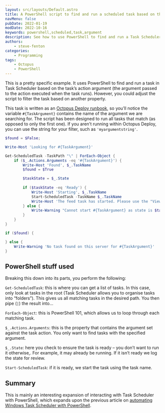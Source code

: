 ```yaml
---
layout: src/layouts/Default.astro
title: A PowerShell script to find and run a scheduled task based on the task argument
navMenu: false
pubDate: 2022-01-19
modDate: 2022-10-16
keywords: powershell,scheduled,task,argument
description: See how to use PowerShell to find and run a Task Scheduler task based on the task argument.
authors:
    - steve-fenton
categories:
    - Programming
tags:
    - Octopus
    - PowerShell
---
```


This is a pretty specific example. It uses PowerShell to find and run a task in Task Scheduler based on the task’s action argument (the argument passed to the action executed when the task runs). However, you could adjust the script to filter the task based on another property.

This task is written as an [Octopus Deploy runbook](https://octopus.com/docs/runbooks), so you’ll notice the variable `#{TaskArgument}` contains the name of the argument we are searching for. The script has been designed to run all tasks that match (as opposed to only the first one). If you aren’t running within Octopus Deploy, you can use the string for your filter, such as `'myargumentstring'`.

```powershell
$found = $False;

Write-Host 'Looking for #{TaskArgument}'

Get-ScheduledTask -TaskPath "\" | ForEach-Object {
    if ($_.Actions.Arguments -eq '#{TaskArgument}') {
    	Write-Host 'Found', $_.TaskName
        $found = $True

        $taskState = $_.State
        
        if ($taskState -eq 'Ready') {  
            Write-Host 'Starting', $_.TaskName
            Start-ScheduledTask -TaskName $_.TaskName
            Write-Host 'The feed task has started. Please use the "View All Feed Run History" view in Feed Manager to see results as the feed may take some time.'
        } else {
            Write-Warning "Cannot start #{TaskArgument} as state is $taskState"
        }
    }
}

if ($found) {

} else {
    Write-Warning 'No task found on this server for #{TaskArgument}'
}
```

## PowerShell stuff used

Breaking this down into its parts, you perform the following:

`Get-ScheduledTask`: this is where you can get a list of tasks. In this case, only look at tasks in the root (Task Scheduler allows you to organise tasks into “folders”). This gives us all matching tasks in the desired path. You then pipe (` | `) the result into…

`ForEach-Object`: this is PowerShell 101, which allows us to loop through each matching task.

`$_.Actions.Arguments`: this is the property that contains the argument set against the task action. You only want to find tasks with the specified argument.

`$_.State`: here you check to ensure the task is ready – you don’t want to run it otherwise,. For example, it may already be running. If it isn’t ready we log the state for review.

`Start-ScheduledTask`: if it is ready, we start the task using the task name.

## Summary

This is mainly an interesting expansion of interacting with Task Scheduler with PowerShell, which expands upon the previous article on [automating Windows Task Scheduler with PowerShell](/blog/2021/11/automating-windows-task-scheduler-with-powershell/).